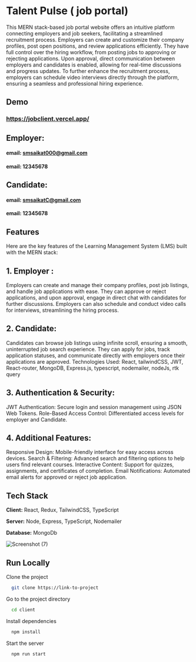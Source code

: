 
# Talent Pulse ( job portal)

This MERN stack-based job portal website offers an intuitive platform connecting employers and job seekers, facilitating a streamlined recruitment process. Employers can create and customize their company profiles, post open positions, and review applications efficiently. They have full control over the hiring workflow, from posting jobs to approving or rejecting applications. Upon approval, direct communication between employers and candidates is enabled, allowing for real-time discussions and progress updates. To further enhance the recruitment process, employers can schedule video interviews directly through the platform, ensuring a seamless and professional hiring experience.

## Demo

### https://jobclient.vercel.app/

## Employer: 
#### email: smsaikat000@gmail.com
#### email: 12345678
## Candidate: 
#### email: smsaikatC@gmail.com
#### email: 12345678




## Features

Here are the key features of the Learning Management System (LMS) built with the MERN stack:

## 1. Employer :
Employers can create and manage their company profiles, post job listings, and handle 
job applications with ease. They can approve or reject applications, and upon approval, engage in direct 
chat with candidates for further discussions. Employers can also schedule and conduct video calls for 
interviews, streamlining the hiring process. 


## 2. Candidate:
Candidates can browse job listings using infinite scroll, ensuring a smooth, 
uninterrupted job search experience. They can apply for jobs, track application statuses, and 
communicate directly with employers once their applications are approved. 
Technologies Used: React, tailwindCSS, JWT, React-router, MongoDB, Express.js, typescript, 
nodemailer, nodeJs, rtk query

## 3. Authentication & Security:
JWT Authentication: Secure login and session management using JSON Web Tokens.
Role-Based Access Control: Differentiated access levels for employer and Candidate.



## 4. Additional Features:
Responsive Design: Mobile-friendly interface for easy access across devices.
Search & Filtering: Advanced search and filtering options to help users find relevant courses.
Interactive Content: Support for quizzes, assignments, and certificates of completion.
Email Notifications: Automated email alerts for approved or reject job application.


## Tech Stack

**Client:** React, Redux, TailwindCSS, TypeScript

**Server:** Node, Express,  TypeScript, Nodemailer

**Database:** MongoDb


![Screenshot (7)](https://github.com/user-attachments/assets/f997376e-007b-4b67-ac61-1c39ee427baf)




## Run Locally

Clone the project

```bash
  git clone https://link-to-project
```

Go to the project directory

```bash
  cd client
```

Install dependencies

```bash
  npm install
```

Start the server

```bash
  npm run start
```

